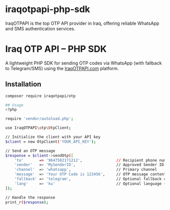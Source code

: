 # iraqotpapi-php-sdk
IraqOTPAPI is the top OTP API provider in Iraq, offering reliable WhatsApp and SMS authentication services.

# Iraq OTP API – PHP SDK

A lightweight PHP SDK for sending OTP codes via WhatsApp (with fallback to Telegram/SMS) using the [IraqOTPAPI.com](https://iraqotpapi.com) platform.

## Installation

```bash
composer require iraqotpapi/otp

## Usage
<?php

require 'vendor/autoload.php';

use IraqOTPAPI\otp\OtpClient;

// Initialize the client with your API key
$client = new OtpClient('YOUR_API_KEY');

// Send an OTP message
$response = $client->sendOtp([
    'to'       => '9647502171212',               // Recipient phone number (E.164 format)
    'sender'   => 'MySenderID',                  // Approved Sender ID
    'channel'  => 'whatsapp',                    // Primary channel
    'message'  => 'Your OTP Code is 123456',     // OTP message content
    'fallback' => 'telegram',                    // Optional fallback channel
    'lang'     => 'ku'                           // Optional language (ku, ar, en)
]);

// Handle the response
print_r($response);
